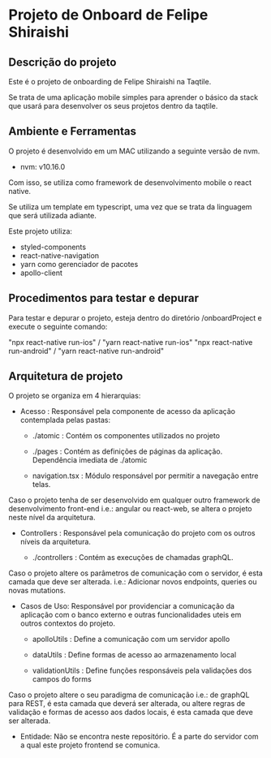 # Projeto de Onboard de Felipe Shiraishi

## Descrição do projeto

Este é o projeto de onboarding de Felipe Shiraishi na Taqtile.

Se trata de uma aplicação mobile simples para aprender o básico da stack que usará para desenvolver os seus projetos dentro da taqtile.

## Ambiente e Ferramentas

O projeto é desenvolvido em um MAC utilizando a seguinte versão de nvm.

- nvm: v10.16.0

Com isso, se utiliza como framework de desenvolvimento mobile o react native.

Se utiliza um template em typescript, uma vez que se trata da linguagem que será utilizada adiante.

Este projeto utiliza:

- styled-components
- react-native-navigation
- yarn como gerenciador de pacotes
- apollo-client

## Procedimentos para testar e depurar

Para testar e depurar o projeto, esteja dentro do diretório /onboardProject e execute o seguinte comando:

"npx react-native run-ios" / "yarn react-native run-ios"
"npx react-native run-android" / "yarn react-native run-android"

## Arquitetura de projeto

O projeto se organiza em 4 hierarquias:

- Acesso : Responsável pela componente de acesso da aplicação contemplada pelas pastas:

    - ./atomic : Contém os componentes utilizados no projeto

    - ./pages : Contém as definições de páginas da aplicação. Dependência imediata de ./atomic

    - navigation.tsx : Módulo responsável por permitir a navegação entre telas.

Caso o projeto tenha de ser desenvolvido em qualquer outro framework de desenvolvimento front-end i.e.: angular ou react-web, se altera o projeto neste nível da arquitetura.

- Controllers : Responsável pela comunicação do projeto com os outros níveis da arquitetura.

    - ./controllers : Contém as execuções de chamadas graphQL.

Caso o projeto altere os parâmetros de comunicação com o servidor, é esta camada que deve ser alterada. i.e.: Adicionar novos endpoints, queries ou novas mutations.

- Casos de Uso: Responsável por providenciar a comunicação da aplicação com o banco externo e outras funcionalidades uteis em outros contextos do projeto.

    - apolloUtils : Define a comunicação com um servidor apollo

    - dataUtils : Define formas de acesso ao armazenamento local

    - validationUtils : Define funções responsáveis pela validações dos campos do forms

Caso o projeto altere o seu paradigma de comunicação i.e.: de graphQL para REST, é esta camada que deverá ser alterada, ou altere regras de validação e formas de acesso aos dados locais, é esta camada que deve ser alterada.

- Entidade: Não se encontra neste repositório. É a parte do servidor com a qual este projeto frontend se comunica.